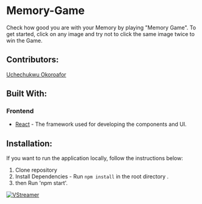 # Memory-Game
Check how good you are with your Memory by playing "Memory Game". To get started, click on any image and try not to click the same image twice to win the Game. 

## Contributors:

[Uchechukwu Okoroafor](https://github.com/uche-okoroafor)

## Built With:

### Frontend

- [React](https://reactjs.org/) - The framework used for developing the components and UI.

## Installation:

If you want to run the application locally, follow the instructions below:

1. Clone repository
2. Install Dependencies - Run `npm install` in the root directory .
3. then Run 'npm start'.


[![VStreamer](https://user-images.githubusercontent.com/71725892/145043084-3fff7691-61b1-41a4-b322-e72cf313e546.jpg )]()
